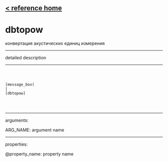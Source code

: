 [< reference home](ceammc_lib.html)
---

# dbtopow


конвертация акустических единиц измерения

---

detailed description
<br>


---


```



[message_box(                                 
|
[dbtopow]


            
```

---
arguments:

ARG_NAME: argument name<br>

---
properties:

@property_name: property name<br>

